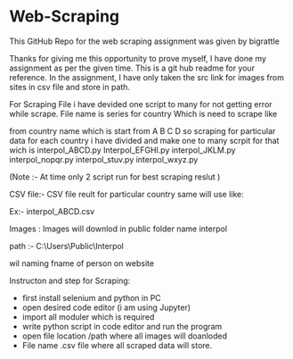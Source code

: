 # Web-Scraping


This GitHub Repo for the web scraping assignment was given by bigrattle

Thanks for giving me this opportunity to prove myself, I have done my assignment as per the given time.
This is a git hub readme for your reference. In the assignment, I have only taken the src link for images from sites in csv file and store in path. 



For Scraping File i have devided one script to many for not getting error while scrape.
File name  is series for country Which is need to scrape like 

 from country name which is start from A B C D so scraping for particular data for each country i have divided and make one to many scrpit for that wich is 
 interpol_ABCD.py
 Interpol_EFGHI.py
 interpol_JKLM.py
 interpol_nopqr.py
 interpol_stuv.py
 interpol_wxyz.py
 
 (Note :- At time only 2 script run for best scraping reslut )
 
 CSV file:- 
 CSV file reult for particular country same will use like:
 
 Ex:- 
 interpol_ABCD.csv

Images :
Images will downlod in public folder name interpol 
 
 path :- C:\Users\Public\Interpol
 
  wil naming fname of person on website


Instructon and step for Scraping:
- first install selenium and python in PC
- open desired code editor (i am using Jupyter)
- import all moduler which is required
- write python script in code editor and run the program 
- open file location /path where all images will doanloded 
- File name .csv file where all scraped data will store.



